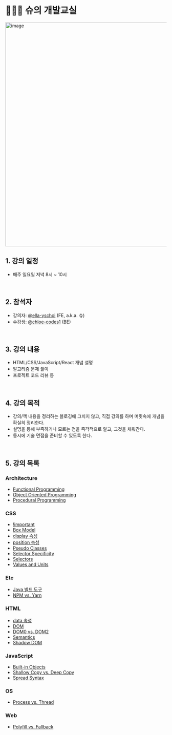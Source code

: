 # 👩🏻‍🏫 슈의 개발교실

<p align="left" width="100%"><img width="700" alt="image" src="https://github.com/ella-yschoi/TIL/assets/123397411/32d2cb31-8231-45cb-9df4-37dca40b3284">

<br/>

## 1. 강의 일정

- 매주 일요일 저녁 8시 ~ 10시

<br/>

## 2. 참석자

- 강의자: [@ella-yschoi](https://github.com/ella-yschoi) (FE, a.k.a. 슈)
- 수강생: [@chloe-codes1](https://github.com/chloe-codes1) (BE)

<br/>

## 3. 강의 내용

- HTML/CSS/JavaScript/React 개념 설명
- 알고리즘 문제 풀이
- 프로젝트 코드 리뷰 등

<br/>

## 4. 강의 목적

- 강의/책 내용을 정리하는 블로깅에 그치지 않고, 직접 강의를 하며 머릿속에 개념을 확실히 정리한다.
- 설명을 통해 부족하거나 모르는 점을 즉각적으로 알고, 그것을 채워간다.
- 동시에 기술 면접을 준비할 수 있도록 한다.

<br/>

## 5. 강의 목록

### Architecture

- [Functional Programming](/Architecture/functional_programming.md)
- [Object Oriented Programming](/Architecture/object_oriented_programming.md)
- [Procedural Programming](/Architecture/procedural_programming.md)

### CSS

- [!important](/CSS/!important.md)
- [Box Model](/CSS/box_model.md)
- [display 속성](/CSS/display.md)
- [position 속성](/CSS/position.md)
- [Pseudo Classes](/CSS/pseudo_classes.md)
- [Selector Specificity](/CSS/selector_specificity.md)
- [Selectors](/CSS/selectors.md)
- [Values and Units](/CSS/values_units.md)

### Etc

- [Java 빌드 도구](/Etc/build_tools_Java.md)
- [NPM vs. Yarn](/Etc/npm_yarn.md)

### HTML

- [data 속성](/HTML/data.md)
- [DOM](/HTML/DOM.md)
- [DOM0 vs. DOM2](/HTML/DOM0_DOM2.md)
- [Semantics](/HTML/semantic.md)
- [Shadow DOM](/HTML/shadow_DOM.md)

### JavaScript

- [Built-in Objects](/JavaScript/built_in_objects.md)
- [Shallow Copy vs. Deep Copy](/JavaScript/shallow_copy_deep_copy.md)
- [Spread Syntax](/JavaScript/spread_syntax.md)

### OS

- [Process vs. Thread](/OS/process_thread.md)

### Web

- [Polyfill vs. Fallback](/Web/polyfill_fallback.md)
